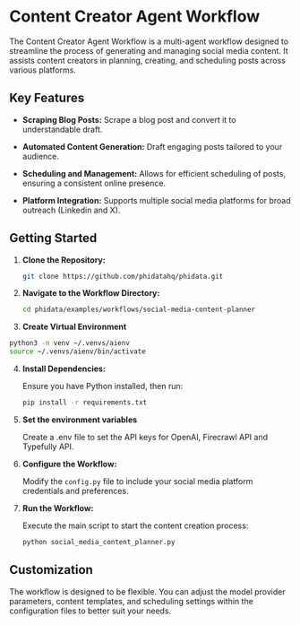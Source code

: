 # Content Creator Agent Workflow

The Content Creator Agent Workflow is a multi-agent workflow designed to streamline the process of generating and managing social media content. It assists content creators in planning, creating, and scheduling posts across various platforms.

## Key Features

- **Scraping Blog Posts:** Scrape a blog post and convert it to understandable draft.

- **Automated Content Generation:** Draft engaging posts tailored to your audience.

- **Scheduling and Management:** Allows for efficient scheduling of posts, ensuring a consistent online presence.

- **Platform Integration:** Supports multiple social media platforms for broad outreach (Linkedin and X).

## Getting Started

1. **Clone the Repository:**

   ```bash
   git clone https://github.com/phidatahq/phidata.git
   ```

2. **Navigate to the Workflow Directory:**

   ```bash
   cd phidata/examples/workflows/social-media-content-planner
   ```

3. **Create Virtual Environment**

  ```bash
  python3 -m venv ~/.venvs/aienv
  source ~/.venvs/aienv/bin/activate
  ```

4. **Install Dependencies:**

   Ensure you have Python installed, then run:

   ```bash
   pip install -r requirements.txt
   ```

5. **Set the environment variables**

    Create a .env file to set the API keys for OpenAI, Firecrawl API and Typefully API.

6. **Configure the Workflow:**

   Modify the `config.py` file to include your social media platform credentials and preferences.

7. **Run the Workflow:**

   Execute the main script to start the content creation process:

   ```bash
   python social_media_content_planner.py
   ```

## Customization

The workflow is designed to be flexible. You can adjust the model provider parameters, content templates, and scheduling settings within the configuration files to better suit your needs.
